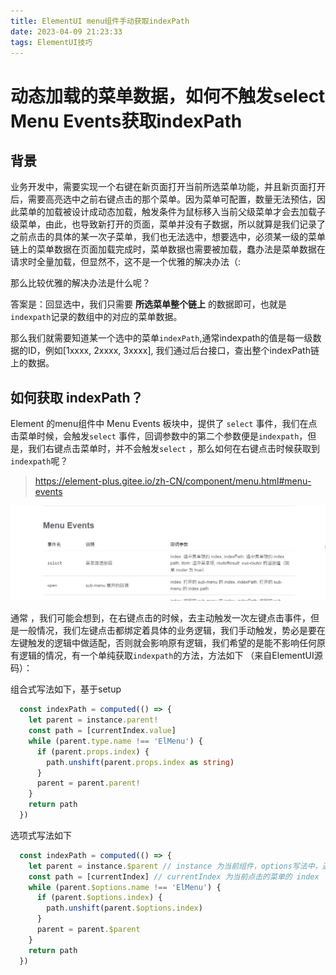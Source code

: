 ```yaml
---
title: ElementUI menu组件手动获取indexPath
date: 2023-04-09 21:23:33
tags: ElementUI技巧
---
```


# 动态加载的菜单数据，如何不触发select Menu Events获取indexPath

## 背景

业务开发中，需要实现一个右键在新页面打开当前所选菜单功能，并且新页面打开后，需要高亮选中之前右键点击的那个菜单。因为菜单可配置，数量无法预估，因此菜单的加载被设计成动态加载，触发条件为鼠标移入当前父级菜单才会去加载子级菜单，由此，也导致新打开的页面，菜单并没有子数据，所以就算是我们记录了之前点击的具体的某一次子菜单，我们也无法选中，想要选中，必须某一级的菜单链上的菜单数据在页面加载完成时，菜单数据也需要被加载，蠢办法是菜单数据在请求时全量加载，但显然不，这不是一个优雅的解决办法（:

那么比较优雅的解决办法是什么呢？

答案是：回显选中，我们只需要 **所选菜单整个链上** 的数据即可，也就是`indexpath`记录的数组中的对应的菜单数据。

那么我们就需要知道某一个选中的菜单`indexPath`,通常indexpath的值是每一级数据的ID，例如[1xxxx, 2xxxx, 3xxxx], 我们通过后台接口，查出整个indexPath链上的数据。

## 如何获取 indexPath？

Element 的menu组件中  Menu Events 板块中，提供了 `select` 事件，我们在点击菜单时候，会触发`select` 事件，回调参数中的第二个参数便是`indexpath`，但是，我们右键点击菜单时，并不会触发`select` ，那么如何在右键点击时候获取到 `indexpath`呢？

> https://element-plus.gitee.io/zh-CN/component/menu.html#menu-events

![image](../img/menu.png)

通常 ，我们可能会想到，在右键点击的时候，去主动触发一次左键点击事件，但是一般情况，我们左键点击都绑定着具体的业务逻辑，我们手动触发，势必是要在左键触发的逻辑中做适配，否则就会影响原有逻辑，我们希望的是能不影响任何原有逻辑的情况，有一个单纯获取`indexpath`的方法，方法如下 （来自ElementUI源码）：

组合式写法如下，基于setup

```typescript
  const indexPath = computed(() => {
    let parent = instance.parent!
    const path = [currentIndex.value]
    while (parent.type.name !== 'ElMenu') {
      if (parent.props.index) {
        path.unshift(parent.props.index as string)
      }
      parent = parent.parent!
    }
    return path
  })
```

选项式写法如下

```js
  const indexPath = computed(() => {
    let parent = instance.$parent // instance 为当前组件，options写法中，通过 this.$refs 获取
    const path = [currentIndex] // currentIndex 为当前点击的菜单的 index
    while (parent.$options.name !== 'ElMenu') {
      if (parent.$options.index) {
        path.unshift(parent.$options.index)
      }
      parent = parent.$parent
    }
    return path
  })
```
